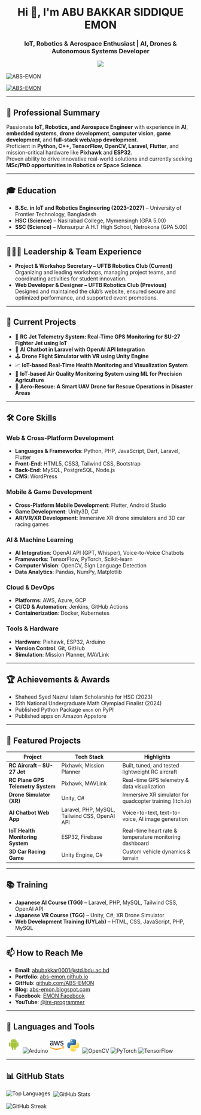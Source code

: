 <h1 align="center">Hi 👋, I'm ABU BAKKAR SIDDIQUE EMON</h1>
<h3 align="center">IoT, Robotics & Aerospace Enthusiast | AI, Drones & Autonomous Systems Developer</h3>
<p align="center">
  <a href="https://github.com/DenverCoder1/readme-typing-svg">
    <img src="https://readme-typing-svg.herokuapp.com?font=Time+New+Roman&color=cyan&size=25&center=true&vCenter=true&width=700&height=100&lines=Welcome+to+my+GitHub!;Seeking+MSc%2FPhD+in+Robotics+or+Space+Science;Exploring+IoT%2C+AI%2C+Drones%2C+and+Autonomous+Systems;">
  </a>
</p>

<p align="left">
  <img src="https://komarev.com/ghpvc/?username=ABS-EMON&label=Profile%20views&color=0e75b6&style=flat" alt="ABS-EMON" /> 
</p>

<p align="left"> 
  <a href="https://github.com/ryo-ma/github-profile-trophy">
    <img src="https://github-profile-trophy.vercel.app/?username=ABS-EMON" alt="ABS-EMON" />
  </a> 
</p>

---

## 🌟 Professional Summary
Passionate **IoT, Robotics, and Aerospace Engineer** with experience in **AI**, **embedded systems**, **drone development**, **computer vision**, **game development**, and **full-stack web/app development**.  
Proficient in **Python, C++, TensorFlow, OpenCV, Laravel, Flutter**, and mission-critical hardware like **Pixhawk** and **ESP32**.  
Proven ability to drive innovative real-world solutions and currently seeking **MSc/PhD opportunities in Robotics or Space Science**.

---

## 🎓 Education
- **B.Sc. in IoT and Robotics Engineering (2023–2027)** – University of Frontier Technology, Bangladesh  
- **HSC (Science)** – Nasirabad College, Mymensingh (GPA 5.00)  
- **SSC (Science)** – Monsurpur A.H.T High School, Netrokona (GPA 5.00)  

---

## 🧑‍🤝‍🧑 Leadership & Team Experience
- **Project & Workshop Secretary – UFTB Robotics Club (Current)**  
  Organizing and leading workshops, managing project teams, and coordinating activities for student innovation.  
- **Web Developer & Designer – UFTB Robotics Club (Previous)**  
  Designed and maintained the club’s website, ensured secure and optimized performance, and supported event promotions.  

---

## 🔭 Current Projects
- 🚀 **RC Jet Telemetry System: Real-Time GPS Monitoring for SU-27 Fighter Jet using IoT**
- 🤖 **AI Chatbot in Laravel with OpenAI API Integration**
- 🕹️ **Drone Flight Simulator with VR using Unity Engine**
- 📈 **IoT-based Real-Time Health Monitoring and Visualization System**
- 🌱 **IoT-based Air Quality Monitoring System using ML for Precision Agriculture**
- 🚁 **Aero-Rescue: A Smart UAV Drone for Rescue Operations in Disaster Areas**

---

## 🛠️ Core Skills

### Web & Cross-Platform Development
- **Languages & Frameworks**: Python, PHP, JavaScript, Dart, Laravel, Flutter  
- **Front-End**: HTML5, CSS3, Tailwind CSS, Bootstrap  
- **Back-End**: MySQL, PostgreSQL, Node.js  
- **CMS**: WordPress  

### Mobile & Game Development
- **Cross-Platform Mobile Development**: Flutter, Android Studio  
- **Game Development**: Unity3D, C#  
- **AR/VR/XR Development**: Immersive XR drone simulators and 3D car racing games  

### AI & Machine Learning
- **AI Integration**: OpenAI API (GPT, Whisper), Voice-to-Voice Chatbots  
- **Frameworks**: TensorFlow, PyTorch, Scikit-learn  
- **Computer Vision**: OpenCV, Sign Language Detection  
- **Data Analytics**: Pandas, NumPy, Matplotlib  

### Cloud & DevOps
- **Platforms**: AWS, Azure, GCP  
- **CI/CD & Automation**: Jenkins, GitHub Actions  
- **Containerization**: Docker, Kubernetes  

### Tools & Hardware
- **Hardware**: Pixhawk, ESP32, Arduino  
- **Version Control**: Git, GitHub  
- **Simulation**: Mission Planner, MAVLink  

---

## 🏆 Achievements & Awards
- Shaheed Syed Nazrul Islam Scholarship for HSC (2023)  
- 15th National Undergraduate Math Olympiad Finalist (2024)  
- Published Python Package `emon` on PyPI  
- Published apps on Amazon Appstore  

---

## 🚀 Featured Projects

| Project | Tech Stack | Highlights |
|---------|------------|-------------|
| **RC Aircraft – SU-27 Jet** | Pixhawk, Mission Planner | Built, tuned, and tested lightweight RC aircraft |
| **RC Plane GPS Telemetry System** | Pixhawk, MAVLink | Real-time GPS telemetry & data visualization |
| **Drone Simulator (XR)** | Unity, C# | Immersive XR simulator for quadcopter training (Itch.io) |
| **AI Chatbot Web App** | Laravel, PHP, MySQL, Tailwind CSS, OpenAI API | Voice-to-text, text-to-voice, AI image generation |
| **IoT Health Monitoring System** | ESP32, Firebase | Real-time heart rate & temperature monitoring dashboard |
| **3D Car Racing Game** | Unity Engine, C# | Custom vehicle dynamics & terrain |

---

## 📚 Training
- **Japanese AI Course (TGG)** – Laravel, PHP, MySQL, Tailwind CSS, OpenAI API  
- **Japanese VR Course (TGG)** – Unity, C#, XR Drone Simulator  
- **Web Development Training (UYLab)** – HTML, CSS, JavaScript, PHP, MySQL  

---

## 📫 How to Reach Me
- **Email**: abubakkar0001@std.bdu.ac.bd  
- **Portfolio**: [abs-emon.github.io](https://abs-emon.github.io)  
- **GitHub**: [github.com/ABS-EMON](https://github.com/ABS-EMON)  
- **Blog**: [abs-emon.blogspot.com](https://abs-emon.blogspot.com)  
- **Facebook**: [EMON Facebook](https://web.facebook.com/p/EMON-100066781024743)  
- **YouTube**: [@ire-programmer](https://youtube.com/@ire-programmer?si=K7MMpyEHc7dJ7wQ0)  

---

## 🧰 Languages and Tools
<p align="left">
  <img src="https://raw.githubusercontent.com/devicons/devicon/master/icons/android/android-original-wordmark.svg" alt="Android" width="40" height="40"/>
  <img src="https://cdn.worldvectorlogo.com/logos/arduino-1.svg" alt="Arduino" width="40" height="40"/>
  <img src="https://raw.githubusercontent.com/devicons/devicon/master/icons/amazonwebservices/amazonwebservices-original-wordmark.svg" alt="AWS" width="40" height="40"/>
  <img src="https://raw.githubusercontent.com/devicons/devicon/master/icons/python/python-original.svg" alt="Python" width="40" height="40"/>
  <img src="https://www.vectorlogo.zone/logos/opencv/opencv-icon.svg" alt="OpenCV" width="40" height="40"/>
  <img src="https://www.vectorlogo.zone/logos/pytorch/pytorch-icon.svg" alt="PyTorch" width="40" height="40"/>
  <img src="https://www.vectorlogo.zone/logos/tensorflow/tensorflow-icon.svg" alt="TensorFlow" width="40" height="40"/>
</p>

---

## 📊 GitHub Stats
<p>
  <img align="left" src="https://github-readme-stats.vercel.app/api/top-langs?username=ABS-EMON&show_icons=true&locale=en&layout=compact" alt="Top Languages" />
</p>

<p>&nbsp;
  <img align="center" src="https://github-readme-stats.vercel.app/api?username=ABS-EMON&show_icons=true&locale=en" alt="GitHub Stats" />
</p>

<p>
  <img align="center" src="https://github-readme-streak-stats.herokuapp.com/?user=ABS-EMON&" alt="GitHub Streak" />
</p>
